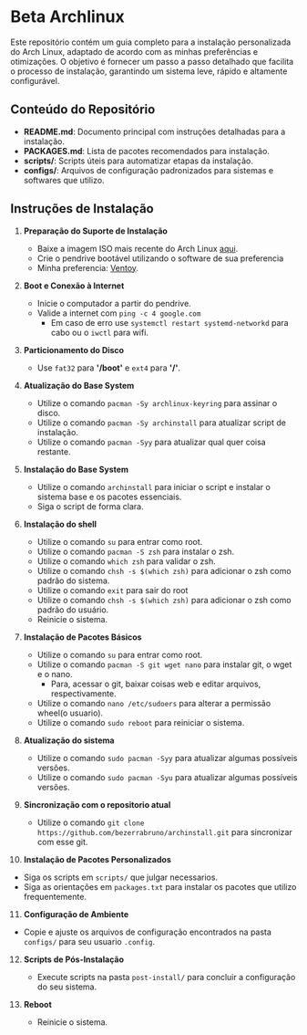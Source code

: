 # Beta Archlinux

Este repositório contém um guia completo para a instalação personalizada do Arch Linux, adaptado de acordo com as minhas preferências e otimizações. O objetivo é fornecer um passo a passo detalhado que facilita o processo de instalação, garantindo um sistema leve, rápido e altamente configurável.

## Conteúdo do Repositório

- **README.md**: Documento principal com instruções detalhadas para a instalação.
- **PACKAGES.md**: Lista de pacotes recomendados para instalação.
- **scripts/**: Scripts úteis para automatizar etapas da instalação.
- **configs/**: Arquivos de configuração padronizados para sistemas e softwares que utilizo.

## Instruções de Instalação

1. **Preparação do Suporte de Instalação**
   - Baixe a imagem ISO mais recente do Arch Linux [aqui](https://archlinux.org/download/).
   - Crie o pendrive bootável utilizando o software de sua preferencia
   - Minha preferencia: [Ventoy](https://www.ventoy.net/en/index.html).

2. **Boot e Conexão à Internet**
   - Inicie o computador a partir do pendrive.
   - Valide a internet com `ping -c 4 google.com`
        - Em caso de erro use `systemctl restart systemd-networkd` para cabo ou o `iwctl` para wifi.
     
3. **Particionamento do Disco**
   - Use `fat32` para **'/boot'** e `ext4` para **'/'**.

4. **Atualização do Base System**
   - Utilize o comando `pacman -Sy archlinux-keyring` para assinar o disco.
   - Utilize o comando `pacman -Sy archinstall` para atualizar script de instalação.
   - Utilize o comando `pacman -Syy` para atualizar qual quer coisa restante.
  
5. **Instalação do Base System**
   - Utilize o comando `archinstall` para iniciar o script e instalar o sistema base e os pacotes essenciais.
   - Siga o script de forma clara.
  
6. **Instalação do shell**
   - Utilize o comando `su` para entrar como root.
   - Utilize o comando `pacman -S zsh` para instalar o zsh.
   - Utilize o comando `which zsh` para validar o zsh.
   - Utilize o comando `chsh -s $(which zsh)` para adicionar o zsh como padrão do sistema.
   - Utilize o comando `exit` para sair do root
   - Utilize o comando `chsh -s $(which zsh)` para adicionar o zsh como padrão do usuário.
   - Reinicie o sistema.

7. **Instalação de Pacotes Básicos**
   - Utilize o comando `su` para entrar como root.
   - Utilize o comando `pacman -S git wget nano` para instalar git, o wget e o nano.
        - Para, acessar o git, baixar coisas web e editar arquivos, respectivamente.
   - Utilize o comando `nano /etc/sudoers` para alterar a permissão wheel(o usuario).
   - Utilize o comando `sudo reboot` para reiniciar o sistema.

8. **Atualização do sistema**
   - Utilize o comando `sudo pacman -Syy` para  atualizar algumas possíveis versões.
   - Utilize o comando `sudo pacman -Syu` para  atualizar algumas possíveis versões.

9. **Sincronização com o repositorio atual**
   - Utilize o comando `git clone https://github.com/bezerrabruno/archinstall.git` para sincronizar com esse git.
     
10. **Instalação de Pacotes Personalizados**
   - Siga os scripts em `scripts/` que julgar necessarios.
   - Siga as orientações em `packages.txt` para instalar os pacotes que utilizo frequentemente.

11. **Configuração de Ambiente**
   - Copie e ajuste os arquivos de configuração encontrados na pasta `configs/` para seu usuario `.config`.

12. **Scripts de Pós-Instalação**
    - Execute scripts na pasta `post-install/` para concluir a configuração do seu sistema.

13. **Reboot**
    - Reinicie o sistema.
